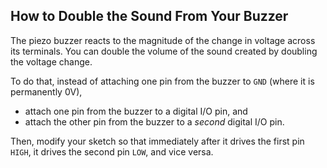 ## How to Double the Sound From Your Buzzer ##

The piezo buzzer reacts to the magnitude of the change in voltage across its terminals.
You can double the volume of the sound created by doubling the voltage change.

To do that, instead of attaching one pin from the buzzer to `GND` (where it is permanently 0V),

* attach one pin from the buzzer to a digital I/O pin, and
* attach the other pin from the buzzer to a *second* digital I/O pin.

Then, modify your sketch so that immediately after it drives the first pin `HIGH`, it
drives the second pin `LOW`, and vice versa.
